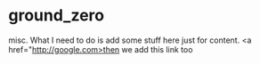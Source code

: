 # ground_zero
misc.
What I need to do is add some stuff here just for content. <a href="http://google.com>then we add this link too</a>
